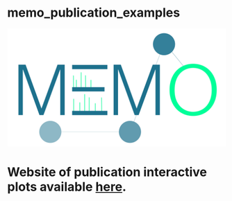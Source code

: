 # memo_publication_examples

![memo_logo](docs/memo_logo.jpg)

# Website of publication interactive plots available [here](https://mandelbrot-project.github.io/memo_publication_examples/).
